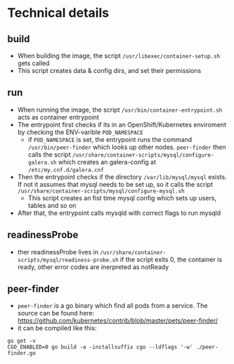 # Technical details

## build
- When building the image, the script `/usr/libexec/container-setup.sh` gets called
- This script creates data & config dirs, and set their permissions


## run
- When running the image, the script `/usr/bin/container-entrypoint.sh` acts as container entrypoint
- The entrypoint first checks if its in an OpenShift/Kubernetes enviroment by checking the ENV-varible `POD_NAMESPACE`
  - if `POD_NAMESPACE` is set, the entrypoint runs the command `/usr/bin/peer-finder` which looks up other nodes. `peer-finder` then calls the script `/usr/share/container-scripts/mysql/configure-galera.sh` which creates an galera-config at `/etc/my.cnf.d/galera.cnf`
- Then the entrypoint checks if the directory `/var/lib/mysql/mysql` exists. If not it assumes that mysql needs to be set up, so it calls the script `/usr/share/container-scripts/mysql/configure-mysql.sh`
  - This script creates an fist time mysql config which sets up users, tables and so on
- After that, the entrypoint calls mysqld with correct flags to run mysqld


## readinessProbe
- ther readinessProbe lives in `/usr/share/container-scripts/mysql/readiness-probe.sh` if the script exits 0, the container is ready, other error codes are inerpreted as notReady


## peer-finder
- `peer-finder` is a go binary which find all pods from a service. The source can be found here:
https://github.com/kubernetes/contrib/blob/master/pets/peer-finder/
- it can be compiled like this:
```
go get -v
CGO_ENABLED=0 go build -a -installsuffix cgo --ldflags '-w' ./peer-finder.go
```
